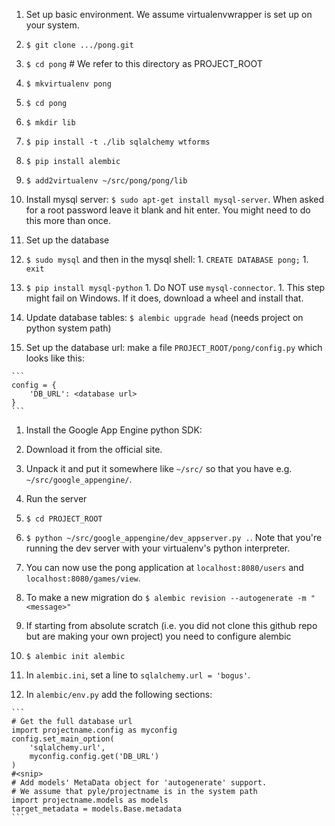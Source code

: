 1. Set up basic environment. We assume virtualenvwrapper is set up on your system.
  1. `$ git clone .../pong.git`
  1. `$ cd pong` # We refer to this directory as PROJECT_ROOT
  1. `$ mkvirtualenv pong`
  1. `$ cd pong`
  1. `$ mkdir lib`
  1. `$ pip install -t ./lib sqlalchemy wtforms`
  1. `$ pip install alembic`
  1. `$ add2virtualenv ~/src/pong/pong/lib`

1. Install mysql server: `$ sudo apt-get install mysql-server`. When asked for a root password leave it blank and hit enter. You might need to do this more than once.

1. Set up the database
  1. `$ sudo mysql` and then in the mysql shell:
    1. `CREATE DATABASE pong;`
    1. `exit`
  1. `$ pip install mysql-python`
    1. Do NOT use `mysql-connector`.
    1. This step might fail on Windows. If it does, download a wheel and install that.
  1. Update database tables: `$ alembic upgrade head` (needs project on python system path)

  1. Set up the database url: make a file `PROJECT_ROOT/pong/config.py` which looks like this:

    ```
    config = {
        'DB_URL': <database url>
    } 
    ```

1. Install the Google App Engine python SDK:
  1. Download it from the official site.
  1. Unpack it and put it somewhere like `~/src/` so that you have e.g. `~/src/google_appengine/`.

1. Run the server
  1. `$ cd PROJECT_ROOT`
  1. `$ python ~/src/google_appengine/dev_appserver.py .`. Note that you're running the dev server with your virtualenv's python interpreter.
  1. You can now use the pong application at `localhost:8080/users` and `localhost:8080/games/view`.

1. To make a new migration do `$ alembic revision --autogenerate -m "<message>"`

1. If starting from absolute scratch (i.e. you did not clone this github repo but are making your own project) you need to configure alembic
  1. `$ alembic init alembic`
  1. In `alembic.ini`, set a line to `sqlalchemy.url = 'bogus'`.
  1. In `alembic/env.py` add the following sections:

    ```
    # Get the full database url
    import projectname.config as myconfig
    config.set_main_option(
        'sqlalchemy.url',
        myconfig.config.get('DB_URL')
    )
    #<snip>
    # Add models' MetaData object for 'autogenerate' support.
    # We assume that pyle/projectname is in the system path
    import projectname.models as models
    target_metadata = models.Base.metadata
    ```

